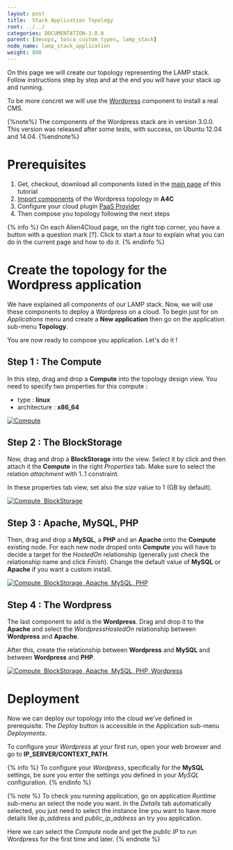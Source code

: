 ```yaml
---
layout: post
title:  Stack Application Topology
root: ../../
categories: DOCUMENTATION-3.0.0
parent: [devops, tosca_custom_types, lamp_stack]
node_name: lamp_stack_application
weight: 800
---
```


On this page we will create our topology representing the LAMP stack. Follow instructions step by step and at the end you will have your stack up and running.

To be more concret we will use the [Wordpress](#/documentation/3.0.0/getting_started/lamp_stack_wordpress.html) component to install a real CMS.

{%note%}
The components of the Wordpress stack are in version 3.0.0. This version was released after some tests, with success, on Ubuntu 12.04 and 14.04.
{%endnote%}

# Prerequisites

1. Get, checkout, download all components listed in the [main page](#/documentation/3.0.0/getting_started/lamp_stack.html) of this tutorial
2.  [Import components](#/documentation/3.0.0/user_guide/components_management.html)  of the Wordpress topology in **A4C**
3. Configure your cloud plugin [PaaS Provider](#/documentation/3.0.0/orchestrators/cloudify4_driver/index.html)
4. Then compose you topology following the next steps

{% info %}
On each Alien4Cloud page, on the right top corner, you have a button with a question mark [?]. Click to start a *tour* to explain what you can do in the current page and how to do it.
{% endinfo %}

# Create the topology for the Wordpress application

We have explained all components of our LAMP stack. Now, we will use these components to deploy a Wordpress on a cloud. To begin just for on *Applications* menu and create a **New application** then go on the application sub-menu **Topology**.

You are now ready to compose you application. Let's do it !

## Step 1 : The Compute

In this step, drag and drop a **Compute** into the topology design view. You need to specify two properties for this compute :

* type : **linux**
* architecture : **x86_64**

[![Compute](../../images/developer_guide/wordpress-topo-step1.png)](../../images/developer_guide/wordpress-topo-step1.png)

## Step 2 : The BlockStorage

Now, drag and drop a **BlockStorage** into the view. Select it by click and then attach it the **Compute** in the right *Properties* tab. Make sure to select the relation *attachment* with 1..1 constraint.

In these properties tab view, set also the *size* value to 1 (GB by default).

[![Compute, BlockStorage](../../images/developer_guide/wordpress-topo-step2.png)](../../images/developer_guide/wordpress-topo-step2.png)

## Step 3 : Apache, MySQL, PHP

Then, drag and drop a **MySQL**, a **PHP** and an **Apache** onto the **Compute** existing node. For each new node droped onto **Compute** you will have to decide a target for the *HostedOn* relationship (generally just check the relationship name and click *Finish*). Change the default value of **MySQL** or **Apache** if you want a custom install.

[![Compute, BlockStorage, Apache, MySQL, PHP](../../images/developer_guide/wordpress-topo-step3.png)](../../images/developer_guide/wordpress-topo-step3.png)

## Step 4 : The Wordpress

The last component to add is the **Wordpress**. Drag and drop it to the **Apache** and select the *WordpressHostedOn* relationship between **Wordpress** and **Apache**.

After this, create the relationship between **Wordpress** and **MySQL** and between **Wordpress** and **PHP**.

[![Compute, BlockStorage, Apache, MySQL, PHP,  Wordpress](../../images/developer_guide/wordpress-topo-step4.png)](../../images/developer_guide/wordpress-topo-step4.png)

# Deployment

Now we can deploy our topology into the cloud we've defined in prerequisite. The *Deploy* button is accessible in the Application sub-menu *Deployments*.

To configure your *Wordpress* at your first run, open your web browser and go to **IP_SERVER/CONTEXT_PATH**.

{% info %}
To configure your *Wordpress*, specifically for the **MySQL** settings, be sure you enter the settings you defined in your *MySQL* configuration.
{% endinfo %}

{% note %}
To check you running application, go on application *Runtime* sub-menu an select the node you want. In the *Details* tab automatically selected, you just need to select the instance line you want to have more details like *ip_address* and *public_ip_address* an try you application.

Here we can select the *Compute* node and get the *public IP* to run Wordpress for the first time and later.
{% endnote %}
